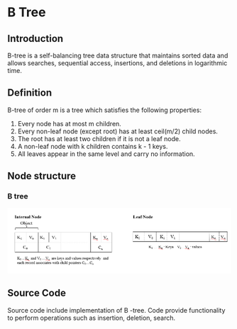 # B Tree

## Introduction
B-tree is a self-balancing tree data structure that maintains sorted data and allows searches, sequential access, insertions, and deletions in logarithmic time. 

## Definition
B-tree of order m is a tree which satisfies the following properties:

1. Every node has at most m children.
2. Every non-leaf node (except root) has at least ceil(m/2) child nodes.
3. The root has at least two children if it is not a leaf node.
4. A non-leaf node with k children contains k - 1 keys.
5. All leaves appear in the same level and carry no information.

## Node structure
### B tree
<img alt="B tree node structure" src="./diagrams/B_tree_node_structure.PNG"/>

## Source Code
Source code include implementation of B -tree. Code provide functionality to perform operations such as insertion, deletion, search. 
